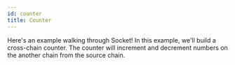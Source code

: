 ```yaml
---
id: counter
title: Counter
---
```


Here's an example walking through Socket! In this example, we'll build a cross-chain counter. The counter will increment and decrement numbers on the another chain from the source chain.


